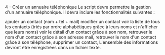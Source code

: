 
4 - Créer un annuaire téléphonique
Le script devra permettre la gestion d'un annuaire téléphonique. Il devra inclure les fonctionnalités suivantes :

ajouter un contact (nom + tel + mail) modifier un contact voir la liste de tous les contacts (triés par ordre alphabétiques grâce à leurs noms et n'afficher que leurs noms) voir le détail d'un contact grâce à son nom, retrouver le nom d'un contact grâce à son adresse mail, retrouver le nom d'un contact grâce à son téléphone, supprimer un contact, L'ensemble des informations devront être enregistrées dans un fichier texte.
